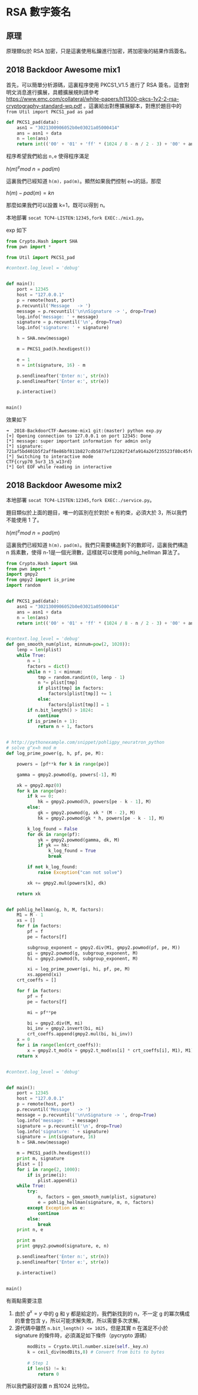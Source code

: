 # RSA 數字簽名

## 原理

原理類似於 RSA 加密，只是這裏使用私鑰進行加密，將加密後的結果作爲簽名。

## 2018 Backdoor Awesome mix1

首先，可以簡單分析源碼，這裏程序使用 PKCS1_V1.5 進行了 RSA 簽名，這會對明文消息進行擴展，具體擴展規則請參考 https://www.emc.com/collateral/white-papers/h11300-pkcs-1v2-2-rsa-cryptography-standard-wp.pdf 。這裏給出對應擴展腳本，對應於題目中的 `from Util import PKCS1_pad as pad` 

```python
def PKCS1_pad(data):
    asn1 = "3021300906052b0e03021a05000414"
    ans = asn1 + data
    n = len(ans)
    return int(('00' + '01' + 'ff' * (1024 / 8 - n / 2 - 3) + '00' + ans), 16)
```

程序希望我們給出 `n,e` 使得程序滿足 

$h(m)^e mod \ n=pad(m)$

這裏我們已經知道 `h(m)，pad(m)`。顯然如果我們控制 `e=1`的話，那麼

$h(m)-pad(m)=kn$

那麼如果我們可以設置 k=1，既可以得到 n。

本地部署 `socat TCP4-LISTEN:12345,fork EXEC:./mix1.py`。

exp 如下

```python
from Crypto.Hash import SHA
from pwn import *

from Util import PKCS1_pad

#context.log_level = 'debug'


def main():
    port = 12345
    host = "127.0.0.1"
    p = remote(host, port)
    p.recvuntil('Message   -> ')
    message = p.recvuntil('\n\nSignature -> ', drop=True)
    log.info('message: ' + message)
    signature = p.recvuntil('\n', drop=True)
    log.info('signature: ' + signature)

    h = SHA.new(message)

    m = PKCS1_pad(h.hexdigest())

    e = 1
    n = int(signature, 16) - m

    p.sendlineafter('Enter n:', str(n))
    p.sendlineafter('Enter e:', str(e))

    p.interactive()


main()

```

效果如下

```shell
➜  2018-BackdoorCTF-Awesome-mix1 git:(master) python exp.py
[+] Opening connection to 127.0.0.1 on port 12345: Done
[*] message: super important information for admin only
[*] signature: 721af5bd401b5f2aff8e86bf811b827cdb5877ef12202f24fa914a26f235523f80c45fdbf0d3c9fa77278828ddd8ca0551a941bd57c97dd38654692568d1357a49e7a2a284d296508602ead24c91e5aa7f517b9e48422575f0dd373d00f267a206ba164ab104c488268b5f95daf490a048407773d4b1016de8ef508bf1aa678f
[*] Switching to interactive mode
CTF{cryp70_5ur3_15_w13rd}
[*] Got EOF while reading in interactive
```

## 2018 Backdoor Awesome mix2

本地部署 `socat TCP4-LISTEN:12345,fork EXEC:./service.py`。

題目類似於上面的題目，唯一的區別在於對於 e 有約束，必須大於 3，所以我們不能使用 1 了。

$h(m)^e mod \ n=pad(m)$

這裏我們已經知道 `h(m)，pad(m)`。我們只需要構造剩下的數即可，這裏我們構造 n 爲素數，使得 n-1是一個光滑數，這樣就可以使用 pohlig_hellman 算法了。

```python
from Crypto.Hash import SHA
from pwn import *
import gmpy2
from gmpy2 import is_prime
import random


def PKCS1_pad(data):
    asn1 = "3021300906052b0e03021a05000414"
    ans = asn1 + data
    n = len(ans)
    return int(('00' + '01' + 'ff' * (1024 / 8 - n / 2 - 3) + '00' + ans), 16)


#context.log_level = 'debug'
def gen_smooth_num(plist, minnum=pow(2, 1020)):
    lenp = len(plist)
    while True:
        n = 1
        factors = dict()
        while n + 1 < minnum:
            tmp = random.randint(0, lenp - 1)
            n *= plist[tmp]
            if plist[tmp] in factors:
                factors[plist[tmp]] += 1
            else:
                factors[plist[tmp]] = 1
        if n.bit_length() > 1024:
            continue
        if is_prime(n + 1):
            return n + 1, factors


# http://pythonexample.com/snippet/pohligpy_neuratron_python
# solve g^x=h mod m
def log_prime_power(g, h, pf, pe, M):

    powers = [pf**k for k in range(pe)]

    gamma = gmpy2.powmod(g, powers[-1], M)

    xk = gmpy2.mpz(0)
    for k in range(pe):
        if k == 0:
            hk = gmpy2.powmod(h, powers[pe - k - 1], M)
        else:
            gk = gmpy2.powmod(g, xk * (M - 2), M)
            hk = gmpy2.powmod(gk * h, powers[pe - k - 1], M)

        k_log_found = False
        for dk in range(pf):
            yk = gmpy2.powmod(gamma, dk, M)
            if yk == hk:
                k_log_found = True
                break

        if not k_log_found:
            raise Exception("can not solve")

        xk += gmpy2.mul(powers[k], dk)

    return xk


def pohlig_hellman(g, h, M, factors):
    M1 = M - 1
    xs = []
    for f in factors:
        pf = f
        pe = factors[f]

        subgroup_exponent = gmpy2.div(M1, gmpy2.powmod(pf, pe, M))
        gi = gmpy2.powmod(g, subgroup_exponent, M)
        hi = gmpy2.powmod(h, subgroup_exponent, M)

        xi = log_prime_power(gi, hi, pf, pe, M)
        xs.append(xi)
    crt_coeffs = []

    for f in factors:
        pf = f
        pe = factors[f]

        mi = pf**pe

        bi = gmpy2.div(M, mi)
        bi_inv = gmpy2.invert(bi, mi)
        crt_coeffs.append(gmpy2.mul(bi, bi_inv))
    x = 0
    for i in range(len(crt_coeffs)):
        x = gmpy2.t_mod(x + gmpy2.t_mod(xs[i] * crt_coeffs[i], M1), M1)
    return x


#context.log_level = 'debug'


def main():
    port = 12345
    host = "127.0.0.1"
    p = remote(host, port)
    p.recvuntil('Message   -> ')
    message = p.recvuntil('\n\nSignature -> ', drop=True)
    log.info('message: ' + message)
    signature = p.recvuntil('\n', drop=True)
    log.info('signature: ' + signature)
    signature = int(signature, 16)
    h = SHA.new(message)

    m = PKCS1_pad(h.hexdigest())
    print m, signature
    plist = []
    for i in range(2, 1000):
        if is_prime(i):
            plist.append(i)
    while True:
        try:
            n, factors = gen_smooth_num(plist, signature)
            e = pohlig_hellman(signature, m, n, factors)
        except Exception as e:
            continue
        else:
            break
    print n, e

    print m
    print gmpy2.powmod(signature, e, n)

    p.sendlineafter('Enter n:', str(n))
    p.sendlineafter('Enter e:', str(e))

    p.interactive()


main()
```

有兩點需要注意

1. 由於 $g^x=y$ 中的 g 和 y 都是給定的，我們新找到的 n，不一定 g 的冪次構成的羣會包含 y，所以可能求解失敗，所以需要多次求解。
2. 源代碼中雖然 `n.bit_length() <= 1025`，但是其實 n 在滿足不小於 signature 的條件時，必須滿足如下條件（pycrypto 源碼）

```python
        modBits = Crypto.Util.number.size(self._key.n)
        k = ceil_div(modBits,8) # Convert from bits to bytes
    
        # Step 1
        if len(S) != k:
            return 0
```

所以我們最好設置 n 爲1024 比特位。


